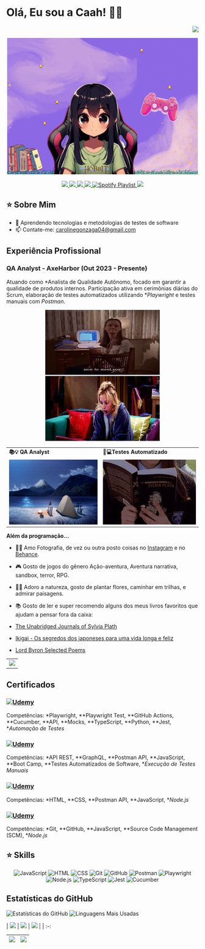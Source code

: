 # Olá, Eu sou a Caah! 👋🌸

<img align="right" src="https://img.shields.io/github/followers/caahG?label=Follow&style=social"><br>
<div align="center">
  <a href="https://github.com/CaahG">
    <img align="center" src="/githubcarolimg.gif" width="500">
</a>
</div>
<br>

<div align="center">
  <!-- Work Links -->
  <a href="https://github.com/CaahG" target="_blank">
  <img src="https://img.shields.io/badge/GitHub-100000?style=for-the-badge&logo=github&logoColor=white" target="_blank">
  </a>
  <a href="https://www.linkedin.com/in/caroline-gonzaga-440072304/" target="_blank">
  <img src="https://img.shields.io/badge/-LinkedIn-%230077B5?style=for-the-badge&logo=linkedin&logoColor=white" target="_blank">
  </a>
  <a href="mailto:carolinegonzaga04@gmail.com">
  <img src="https://img.shields.io/badge/Gmail-D14836?style=for-the-badge&logo=gmail&logoColor=white">
  </a>
  
  <!-- Social Links -->
  <a href="https://www.instagram.com/caroll_.gonzaga/" target="_blank">
  <img src="https://img.shields.io/badge/-Instagram-%23E4405F?style=for-the-badge&logo=instagram&logoColor=white" target="_blank">
  </a>
  
  <!-- OTH Links -->
  <a href="https://open.spotify.com/playlist/6hMkYTEw6hpFTowtbBNxmk?si=5b1616a57ad7454c" target="_blank">
  <img src="https://img.shields.io/badge/Spotify-1DB954?style=for-the-badge&logo=spotify&logoColor=white" alt="Spotify Playlist">
  </a>  
  <a href="https://steamcommunity.com/id/chloegonzaga/" target="_blank">
  <img src="https://img.shields.io/badge/Steam-000000?style=for-the-badge&logo=steam&logoColor=white" target="_blank">
  </a>
</div>

## ⭐️ Sobre Mim

- 🌱 Aprendendo tecnologias e metodologias de testes de software
- 📫 Contate-me: [carolinegonzaga04@gmail.com](mailto:carolinegonzaga04@gmail.com)



## Experiência Profissional

### QA Analyst - AxeHarbor (Out 2023 - Presente)
Atuando como *Analista de Qualidade Autônomo, focado em garantir a qualidade de produtos internos. Participação ativa em cerimônias diárias do Scrum, elaboração de testes automatizados utilizando **Playwright* e testes manuais com *Postman*. 

<div align="center">
  <table>
    <tr>
      <td><b>📚💡 QA Analyst</b></td><img src="/gilmore.gif" width="300px" height="170px"> </td>
      <td><b>🧪💻Testes Automatizado</b></td><img src="/pennyprincess.gif" width="300px" height="170px"></td>
    </tr>
    <tr>
      <td><img src="/anime.gif" width="300px" height="170px"></td>
      <td><img src="/book.gif" width="300px" height="170px"> </td>
    </tr>
  </table>
</div>

<b>Além da programação...</b>

- 📸🎥 Amo Fotografia, de vez ou outra posto coisas no [Instagram](https://www.instagram.com/caroll_.gonzaga/) e no [Behance](https://www.behance.net/carolinegregrio).

- 🎮 Gosto de jogos do gênero Ação-aventura, Aventura narrativa, sandbox, terror, RPG.

- 🌳🥾 Adoro a natureza, gosto de plantar flores, caminhar em trilhas, e admirar paisagens.

- 📚 Gosto de ler e super recomendo alguns dos meus livros favoritos que ajudam a pensar fora da caixa:
- <a href='https://www.amazon.com.br/Unabridged-Journals-Sylvia-Plath/dp/0385720254?source=ps-sl-shoppingads-lpcontext&ref_=fplfs&psc=1&smid=A1ZZFT5FULY4LN'>The Unabridged Journals of Sylvia Plath</a>

- <a href='https://www.amazon.com.br/Ikigai-Segredos-Japoneses-Longa-Feliz/dp/8551002791'>Ikigai - Os segredos dos japoneses para uma vida longa e feliz</a>

- <a href='https://www.amazon.com.br/Byron-Selected-Poems-George-Gordon/dp/0140424504/'>Lord Byron Selected Poems</a>

<div align="center">
  <table>
    <tr>
      <td><img src="https://i.pinimg.com/originals/57/80/12/5780125f1228ed8cbfa2761d7aae4347.gif"></td>
    </tr>
  </table>
</div>


## Certificados

### [![Udemy](https://img.shields.io/badge/Udemy-Playwright%20Mastery-02b3e4?style=flat&logo=udemy)](https://www.udemy.com/certificate/UC-3374fb8f-2d7f-4c87-84a4-924555728bea)
Competências: *Playwright, **Playwright Test, **GitHub Actions, **Cucumber, **API, **Mocks, **TypeScript, **Python, **Jest, **Automação de Testes*

### [![Udemy](https://img.shields.io/badge/Udemy-Dominando%20Postman-02b3e4?style=flat&logo=udemy)](https://www.udemy.com/certificate/UC-2c19cab7-4497-4bdd-9c56-c8187f81ef71)
Competências: *API REST, **GraphQL, **Postman API, **JavaScript, **Boot Camp, **Testes Automatizados de Software, **Execução de Testes Manuais*

### [![Udemy](https://img.shields.io/badge/Udemy-Desenvolvimento%20Web%20para%20QAs-02b3e4?style=flat&logo=udemy)](https://www.udemy.com/certificate/UC-557bc88c-533b-422f-94d3-cafddfffe84c)
Competências: *HTML, **CSS, **Postman API, **JavaScript, **Node.js*

### [![Udemy](https://img.shields.io/badge/Udemy-Git%20Completo-02b3e4?style=flat&logo=udemy)](https://www.udemy.com/certificate/UC-7d4e53ae-3324-44dd-b8bb-fda67b532de4)
Competências: *Git, **GitHub, **JavaScript, **Source Code Management (SCM), **Node.js*

## ⭐️ Skills

<!--  <img height="160em" src="https://github-readme-stats.vercel.app/api?username=CaahG&show_icons=true&theme=synthwave&include_all_commits=true&count_private=true"/> -->

<div align="center">

<!-- JavaScript -->
<img src="https://img.shields.io/badge/-JavaScript-05122A?style=flat&logo=javascript" alt="JavaScript">

<!-- HTML -->
<img src="https://img.shields.io/badge/-HTML-05122A?style=flat&logo=HTML5" alt="HTML">

<!-- CSS -->
<img src="https://img.shields.io/badge/-CSS-05122A?style=flat&logo=CSS3&logoColor=1572B6" alt="CSS">
    
<!-- Git -->
<img src="https://img.shields.io/badge/-Git-05122A?style=flat&logo=git" alt="Git">

<!-- GitHub -->
<img src="https://img.shields.io/badge/-GitHub-05122A?style=flat&logo=github" alt="GitHub">

<!-- Postman -->
<img src="https://img.shields.io/badge/-Postman-05122A?style=flat&logo=postman" alt="Postman">

<!-- Playwright -->
<img src="https://img.shields.io/badge/-Playwright-05122A?style=flat&logo=playwright" alt="Playwright">

<!-- Node.js -->
<img src="https://img.shields.io/badge/-Node.js-05122A?style=flat&logo=node.js" alt="Node.js">

<!-- TypeScript -->
<img src="https://img.shields.io/badge/-TypeScript-05122A?style=flat&logo=typescript" alt="TypeScript">

<!-- Jest -->
<img src="https://img.shields.io/badge/-Jest-05122A?style=flat&logo=jest" alt="Jest">

<!-- Cucumber -->
<img src="https://img.shields.io/badge/-Cucumber-05122A?style=flat&logo=cucumber" alt="Cucumber">
    
<br>
</div>


## Estatísticas do GitHub
![Estatísticas do GitHub](https://github-readme-stats.vercel.app/api?username=caahG&show_icons=true&hide_border=true&theme=dark)
![Linguagens Mais Usadas](https://github-readme-stats.vercel.app/api/top-langs/?username=caahG&layout=compact&theme=dark&hide_border=true)
    
<!-- 
theme=ocean_dark 
tokyonight: 35AFA3 Green | BF91F3 Purple | 1A1B27 Dark 
-->
| ![](http://github-profile-summary-cards.vercel.app/api/cards/stats?username=CarolyneG&theme=tokyonight) | ![](http://github-profile-summary-cards.vercel.app/api/cards/repos-per-language?username=CarolyneG&hide=Html&theme=tokyonight) | ![](http://github-profile-summary-cards.vercel.app/api/cards/most-commit-language?username=CarolyneG&theme=tokyonight) |
| :-: 

| ![](http://github-profile-summary-cards.vercel.app/api/cards/profile-details?username=CarolyneG&theme=tokyonight) | ![](https://github-readme-streak-stats.herokuapp.com/?user=CarolyneG&theme=tokyonight&hide_border=true&date_format=M%20j%5B%2C%20Y%5D&background=1A1B27&stroke=35AFA3&ring=BF91F3&fire=BF91F3&currStreakNum=BF91F3&sideNums=BF91F3&currStreakLabel=BF91F3&sideLabels=BF91F3&dates=35AFA3) |
| :-: | :-: |



